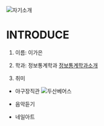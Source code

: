 ![자기소개](https://cdn3.iconfinder.com/data/icons/rcons-user-profession/32/lawyer-woman-48.png)

INTRODUCE
=========

1. 이름: 이가은

2. 학과: 정보통계학과
[정보통계학과소개](http://statistics.kangwon.ac.kr)

3. 취미
 * 야구장직관
 ![두산베어스](http://dbscthumb.phinf.naver.net/2765_000_229/20131029203801163_VAN0UCN9E.jpg/1734697.jpg?type=m250&wm=N)
  
 * 음악듣기
 * 네일아트




